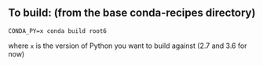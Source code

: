 To build: (from the base conda-recipes directory)
---------------
```
CONDA_PY=x conda build root6
```

where ```x``` is the version of Python you want to build against (2.7 and 3.6 for now)

